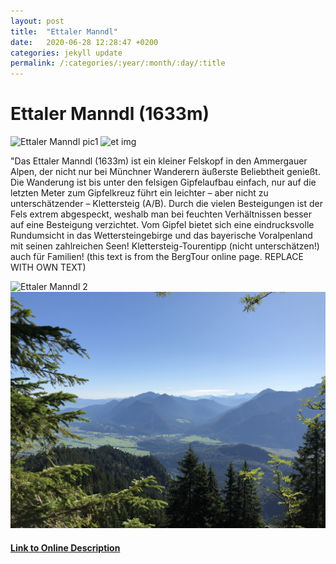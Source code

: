 ```yaml
---
layout: post
title:  "Ettaler Manndl"
date:   2020-06-28 12:28:47 +0200
categories: jekyll update
permalink: /:categories/:year/:month/:day/:title
---
```


# Ettaler Manndl  (1633m)

![Ettaler Manndl pic1](/assets/img/hiking/hiking-ettaler-mandl-1.jpeg)
![et img](/assets/img/hiking/hiking-ettaler-mandl-1.jpeg)

"Das Ettaler Manndl (1633m) ist ein kleiner Felskopf in den Ammergauer Alpen, der nicht nur bei Münchner Wanderern äußerste Beliebtheit genießt. Die Wanderung ist bis unter den felsigen Gipfelaufbau einfach, nur auf die letzten Meter zum Gipfelkreuz führt ein leichter – aber nicht zu unterschätzender – Klettersteig (A/B). Durch die vielen Besteigungen ist der Fels extrem abgespeckt, weshalb man bei feuchten Verhältnissen besser auf eine Besteigung verzichtet. Vom Gipfel bietet sich eine eindrucksvolle Rundumsicht in das Wettersteingebirge und das bayerische Voralpenland mit seinen zahlreichen Seen! Klettersteig-Tourentipp (nicht unterschätzen!) auch für Familien! (this text is from the BergTour online page. REPLACE WITH OWN TEXT)

![ Ettaler Manndl 2](/assets/img/hiking/hiking-ettaler-mandl-2.jpeg)
![ Ettaler Manndl 3](/assets/img/hiking/hiking-ettaler-mandl-3.jpeg)


#### [Link to Online Description](https://www.bergtour-online.de/bergtouren/klettersteige/ettaler-manndl/)

